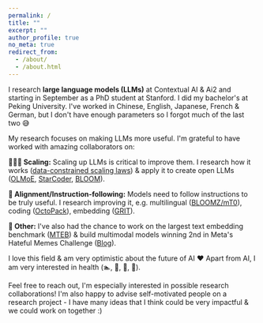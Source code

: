 ```yaml
---
permalink: /
title: ""
excerpt: ""
author_profile: true
no_meta: true
redirect_from: 
  - /about/
  - /about.html
---
```


I research **large language models (LLMs)** at Contextual AI & Ai2 and starting in September as a PhD student at Stanford. I did my bachelor's at Peking University. I've worked in Chinese, English, Japanese, French & German, but I don't have enough parameters so I forgot much of the last two 😅

My research focuses on making LLMs more useful. I'm grateful to have worked with amazing collaborators on:

**🧙🏻‍♂️ Scaling:** Scaling up LLMs is critical to improve them. I research how it works ([data-constrained scaling laws](https://arxiv.org/abs/2305.16264)) & apply it to create open LLMs ([OLMoE](https://arxiv.org/abs/2409.02060), [StarCoder](https://arxiv.org/abs/2305.06161), [BLOOM](https://arxiv.org/abs/2211.05100)).

**🫡 Alignment/Instruction-following:** Models need to follow instructions to be truly useful. I research improving it, e.g. multilingual ([BLOOMZ/mT0](https://arxiv.org/abs/2211.01786)), coding ([OctoPack](https://arxiv.org/abs/2308.07124)), embedding ([GRIT](https://arxiv.org/abs/2402.09906)).

**🤔 Other:** I've also had the chance to work on the largest text embedding benchmark ([MTEB](https://arxiv.org/abs/2210.07316)) & build multimodal models winning 2nd in Meta's Hateful Memes Challenge ([Blog](https://ai.facebook.com/blog/hateful-memes-challenge-winners/)).

I love this field & am very optimistic about the future of AI ❤️ Apart from AI, I am very interested in health (🏊, 🎾, 🏃, 🌸).

Feel free to reach out, I'm especially interested in possible research collaborations! I'm also happy to advise self-motivated people on a research project - I have many ideas that I think could be very impactful & we could work on together :)
